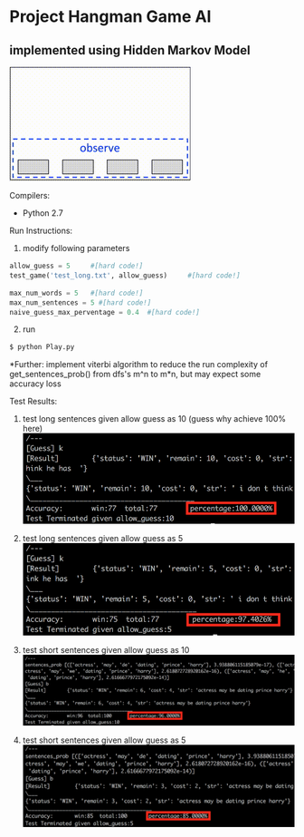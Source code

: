 # Project Hangman Game AI
## implemented using Hidden Markov Model

![hmm](./hmm.gif)

Compilers:
- Python 2.7

Run Instructions:

1. modify following parameters

  ```python
  allow_guess = 5     #[hard code!]
  test_game('test_long.txt', allow_guess)     #[hard code!]
  ```
  ```python
  max_num_words = 5   #[hard code!]
  max_num_sentences = 5 #[hard code!]    
  naive_guess_max_perventage = 0.4  #[hard code!]
  ```
  
2. run

  ```sh
  $ python Play.py
  ```


\*Further: implement viterbi algorithm to reduce the run complexity of get_sentences_prob() from dfs's m^n to m\*n, but may expect some accuracy loss

Test Results:

1. test long sentences given allow guess as 10 (guess why achieve 100% here)
![test_long_allow_guess_10](./test_long_allow_guess_10.png)

2. test long sentences given allow guess as 5
![test_long_allow_guess_5](./test_long_allow_guess_5.png)

3. test short sentences given allow guess as 10
![test_short_allow_guess_10](./test_short_allow_guess_10.png)

3. test short sentences given allow guess as 5
![test_short_allow_guess_5](./test_short_allow_guess_5.png)
